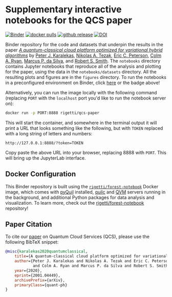 Supplementary interactive notebooks for the QCS paper
=====================================================

[![Binder](https://mybinder.org/badge_logo.svg)][binder]
[![docker pulls][docker-badge]][docker-image]
[![github release][github-badge]][github-release]
[![DOI](https://zenodo.org/badge/DOI/10.5281/zenodo.3606734.svg)][zenodo]

Binder repository for the code and datasets that underpin the results in the paper
[*A quantum-classical cloud platform optimized for variational hybrid algorithms*][paper]
by [Peter J. Karalekas][peter], [Nikolas A. Tezak][nikt], [Eric C. Peterson][eric],
[Colm A. Ryan][colm], [Marcus P. da Silva][marcus], and [Robert S. Smith][robert].
The `notebooks` directory contains Jupyter notebooks that reproduce all of the analysis
and plotting for the paper, using the data in the `notebooks/datasets` directory. All the
resulting plots and figures are in the `figures` directory. To run the notebooks in a
preconfigured environment on Binder, click [here][binder] or the badge above!

Alternatively, you can run the image locally with the following command (replacing `PORT`
with the `localhost` port you'd like to run the notebook server on):

```bash
docker run -p PORT:8888 rigetti/qcs-paper
```

This will start the container, and somewhere in the terminal output it will print a URL that
looks something like the following, but with `TOKEN` replaced with a long string of letters
and numbers:

```
http://127.0.0.1:8888/?token=TOKEN
```

Copy paste the above URL into your browser, replacing 8888 with `PORT`. This will bring up the
JupyterLab interface.

## Docker Configuration

This Binder repository is built using the [`rigetti/forest-notebook`][forest-notebook] Docker
image, which comes with [pyQuil][pyquil] installed, [quilc][quilc] and [QVM][qvm] servers running
in the background, and additional Python packages for data analysis and visualization. To learn
more, check out the [rigetti/forest-notebook][forest-notebook-repo] repository!

## Paper Citation

To cite our [paper][paper] on Quantum Cloud Services (QCS), please use the following BibTeX snippet:

```bibtex
@misc{karalekas2020quantumclassical,
    title={A quantum-classical cloud platform optimized for variational hybrid algorithms},
    author={Peter J. Karalekas and Nikolas A. Tezak and Eric C. Peterson
            and Colm A. Ryan and Marcus P. da Silva and Robert S. Smith},
    year={2020},
    eprint={2001.04449},
    archivePrefix={arXiv},
    primaryClass={quant-ph}
}
```

[binder]: https://mybinder.org/v2/gh/rigetti/qcs-paper/master?urlpath=lab/tree/Welcome.ipynb
[colm]: https://github.com/caryan
[docker-badge]: https://img.shields.io/docker/pulls/rigetti/qcs-paper.svg
[docker-image]: https://hub.docker.com/r/rigetti/qcs-paper
[forest-notebook]: https://hub.docker.com/r/rigetti/forest-notebook
[forest-notebook-repo]: https://github.com/rigetti/forest-notebook
[github-badge]: https://img.shields.io/github/v/release/rigetti/qcs-paper
[github-release]: https://github.com/rigetti/qcs-paper/releases
[gitlab-badge]: https://gitlab.com/rigetti/forest/qcs-paper/badges/master/pipeline.svg
[gitlab-project]: https://gitlab.com/rigetti/forest/qcs-paper/commits/master
[eric]: https://github.com/ecpeterson
[marcus]: https://github.com/marcusps
[nikt]: https://github.com/ntezak
[paper]: https://scirate.com/arxiv/2001.04449
[peter]: https://github.com/karalekas
[pyquil]: https://github.com/rigetti/pyquil
[quilc]: https://github.com/rigetti/quilc
[qvm]: https://github.com/rigetti/qvm
[robert]: https://github.com/stylewarning
[zenodo]: https://doi.org/10.5281/zenodo.3606734
